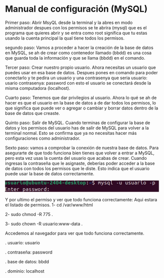 # Manual de configuración (MySQL)
Primer paso: Abrir MsyQL desde la terminal y la abres en modo administrador despues con los permisos se te abrira (mysql) que es el programa que quieres abrir y se entra como root significa que tu estas usando la cuenta principal la qual tiene todos los permisos.

segundo paso: 
Vamos a proceder a hacer la creación de la base de datos en MySQL, se ah de crear como contenedor llamado (bbdd) es una cosa que guarda toda la información y que se llama (bbdd) en el comando.


Tercer paso: 
Crear nuestro propio usuario. Ahora necesitas un usuario que puedes usar en esa base de datos. Despues pones en comando para poder conectarlo y te pedira un usuario y una contrasenya que seria usuario: usario contrasenya: password con esto el usuario se conectará desde la misma computadora (localhost).

Cuarto paso: 
Tenemos que dar privilegios al usuario. Ahora lo qué se ah de hacer es que el usuario en la base de datos a de dar todos los permisos, lo que significa que puede ver o agregar o cambiar y borrar datos dentro de la base de datos que creaste.

Quinto paso: Salir de MySQL. 
Cuando terminas de configurar la base de datos y los permisos del usuario has de salir de MySQL para volver a la terminal normal. Esto se confirma que ya no necesitas hacer más configuraciones como administrador.

Sexto paso: vamos a comprobar la conexión de nuestra base de datos.
Para asegurarte de que todo funciona bien tienes que volver a entrar a MySQL, pero esta vez usas la cuenta del usuario que acabas de crear. Cuando ingresas la contraseña que le asignaste, deberías poder acceder a la base de datos con todos los permisos que le diste. Esto indica que el usuario puede usar la base de datos correctamente.

<img src="conexio base de dades captura.png" alt="conexio base de dades">

Y por ultimo el permiso y ver que todo funciona correctamente: Aqui estara el listado de permisos.
1- cd /var/www/html

2- sudo chmod -R 775 .

3- sudo chown -R usuario:www-data .


Accedemos al navegador para ver que todo funciona correctamente.

. usuario: usuario

. contraseña: password

. base de datos: bbdd

. dominio: localhost
